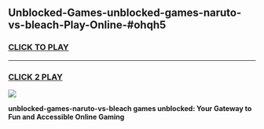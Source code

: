 
## Unblocked-Games-unblocked-games-naruto-vs-bleach-Play-Online-#ohqh5
<h3>
<a href="https://premium.freeplayer.one?title=unblocked-games-naruto-vs-bleach&ref=27F">CLICK TO PLAY</a></h3>
<hr>

<h3>
<a href="https://premium.freeplayer.one?title=unblocked-games-naruto-vs-bleach&ref=27F">CLICK 2 PLAY</a>
  
</h3>

<a href="https://premium.freeplayer.one?title=unblocked-games-naruto-vs-bleach&ref=27F"><img src="https://clearcache.store/games.png"></a>


**unblocked-games-naruto-vs-bleach games unblocked: Your Gateway to Fun and Accessible Online Gaming**
